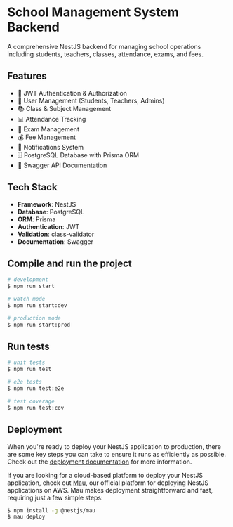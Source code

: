 # School Management System Backend

A comprehensive NestJS backend for managing school operations including students, teachers, classes, attendance, exams, and fees.

## Features

- 🔐 JWT Authentication & Authorization
- 👥 User Management (Students, Teachers, Admins)
- 📚 Class & Subject Management
- 📊 Attendance Tracking
- 📝 Exam Management
- 💰 Fee Management
- 📨 Notifications System
- 🗄️ PostgreSQL Database with Prisma ORM
- 📖 Swagger API Documentation

## Tech Stack

- **Framework**: NestJS
- **Database**: PostgreSQL
- **ORM**: Prisma
- **Authentication**: JWT
- **Validation**: class-validator
- **Documentation**: Swagger

## Compile and run the project

```bash
# development
$ npm run start

# watch mode
$ npm run start:dev

# production mode
$ npm run start:prod
```

## Run tests

```bash
# unit tests
$ npm run test

# e2e tests
$ npm run test:e2e

# test coverage
$ npm run test:cov
```

## Deployment

When you're ready to deploy your NestJS application to production, there are some key steps you can take to ensure it runs as efficiently as possible. Check out the [deployment documentation](https://docs.nestjs.com/deployment) for more information.

If you are looking for a cloud-based platform to deploy your NestJS application, check out [Mau](https://mau.nestjs.com), our official platform for deploying NestJS applications on AWS. Mau makes deployment straightforward and fast, requiring just a few simple steps:

```bash
$ npm install -g @nestjs/mau
$ mau deploy
```
